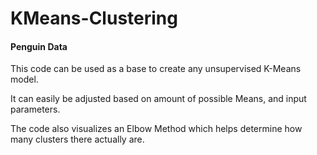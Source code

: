 # KMeans-Clustering
#### Penguin Data

This code can be used as a base to create any unsupervised K-Means model. 

It can easily be adjusted based on amount of possible Means, and input parameters. 

The code also visualizes an Elbow Method which helps determine how many clusters there actually are. 

